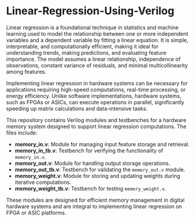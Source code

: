 # Linear-Regression-Using-Verilog
Linear regression is a foundational technique in statistics and machine learning used to model the relationship between one or more independent variables and a dependent variable by fitting a linear equation. It is simple, interpretable, and computationally efficient, making it ideal for understanding trends, making predictions, and evaluating feature importance. The model assumes a linear relationship, independence of observations, constant variance of residuals, and minimal multicollinearity among features.

Implementing linear regression in hardware systems can be necessary for applications requiring high-speed computations, real-time processing, or energy efficiency. Unlike software implementations, hardware systems, such as FPGAs or ASICs, can execute operations in parallel, significantly speeding up matrix calculations and data-intensive tasks. 

This repository contains Verilog modules and testbenches for a hardware memory system designed to support linear regression computations. The files include:  

- **memory_in.v**: Module for managing input feature storage and retrieval.  
- **memory_in_tb.v**: Testbench for verifying the functionality of `memory_in.v`.  
- **memory_out.v**: Module for handling output storage operations.  
- **memory_out_tb.v**: Testbench for validating the `memory_out.v` module.  
- **memory_weight.v**: Module for storing and updating weights during iterative computations.  
- **memory_weight_tb.v**: Testbench for testing `memory_weight.v`.  

These modules are designed for efficient memory management in digital hardware systems and are integral to implementing linear regression on FPGA or ASIC platforms.
